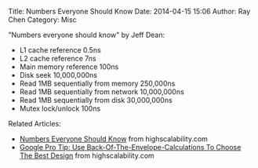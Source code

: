 Title: Numbers Everyone Should Know
Date: 2014-04-15 15:06
Author: Ray Chen
Category: Misc

"Numbers everyone should know" by Jeff Dean:

- L1 cache reference 0.5ns
- L2 cache reference 7ns
- Main memory reference 100ns
- Disk seek 10,000,000ns
- Read 1MB sequentially from memory 250,000ns
- Read 1MB sequentially from network 10,000,000ns
- Read 1MB sequentially from disk 30,000,000ns
- Mutex lock/unlock 100ns

Related Articles:

- [Numbers Everyone Should Know](http://highscalability.com/numbers-everyone-should-know) from highscalability.com 
- [Google Pro Tip: Use Back-Of-The-Envelope-Calculations To Choose The Best Design](http://highscalability.com/blog/2011/1/26/google-pro-tip-use-back-of-the-envelope-calculations-to-choo.html) from highscalability.com
